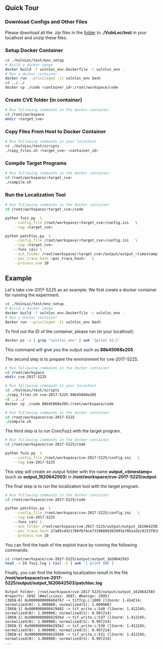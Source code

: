 ## Quick Tour

### Download Configs and Other Files
Please download all the .zip files in the [folder](https://drive.google.com/drive/folders/1B5dKaMfqN_mJSaYIIkeScdvZb9P6_tQh?usp=sharing)
to **./VulnLoc/test** in your localhost and unzip these files.

### Setup Docker Container

```bash
cd ./VulnLoc/test/env_setup
# Build a docker image
docker build -f vulnloc_env.Dockerfile -t vulnloc_env .
# Run a docker container
docker run --privileged -it vulnloc_env bash
cd ../../
docker cp ./code <container_id>:/root/workspace/code
```

### Create CVE folder (in container)

```bash
# Run following commands in the docker container
cd /root/workspace
mkdir <target_cve>
```

### Copy Files From Host to Docker Container

```bash
# Run following commands in your localhost
cd ./VulnLoc/test/scripts
./copy_files.sh <target_cve> <container_id>
```

### Compile Target Programs

```bash
# Run following commands in the docker container
cd /root/workspace/<target_cve>
./compile.sh
```

### Run the Localization Tool

```bash
# Run following commands in the docker container
cd /root/workspace/<target_cve>/code

python fuzz.py  \
    --config_file /root/workspace/<target_cve>/config.ini   \
    --tag <target_cve>

python patchloc.py  \
    --config_file /root/workspace/<target_cve>/config.ini   \
    --tag <target_cve>  
    --func calc \
    --out_folder /root/workspace/<target_cve>/output/output_<timestamp> \
    --poc_trace_hash <poc_trace_hash>   \
    --process_num 10
```

## Example
Let's take cve-2017-5225 as an example. We first create a docker container for running the experiment.
```bash
cd ./VulnLoc/test/env_setup
# Build a docker image
docker build -f vulnloc_env.Dockerfile -t vulnloc_env .
# Run a docker container
docker run --privileged -it vulnloc_env bash
```
To find out the ID of the container, please run (in your localhost):
```bash
docker ps -a | grep "vulnloc_env" | awk '{print $1;}'
```
This command will give you the output such as **88b45068e205**.

The second step is to prepare the environment for cve-2017-5225.
```bash
# Run following commands in the docker container
cd /root/workspace
mkdir cve-2017-5225
```
```bash
# Run following commands in your localhost
cd ./VulnLoc/test/scripts
./copy_files.sh cve-2017-5225 88b45068e205
cd ../../
docker cp ./code 88b45068e205:/root/workspace/code
```
```bash
# Run following commands in the docker container
cd /root/workspace/cve-2017-5225
./compile.sh
```
The third step is to run ConcFuzz with the target program.
```bash
# Run following commands in the docker container
cd /root/workspace/cve-2017-5225/code

python fuzz.py  \
    --config_file /root/workspace/cve-2017-5225/config.ini   \
    --tag cve-2017-5225
```
This step will create an output folder with the name **output_\<timestamp\>** (such as **output_1620642503**) in **/root/workspace/cve-2017-5225/output**. 

The final step is to run the localization tool with the target program.
```bash
# Run following commands in the docker container
cd /root/workspace/cve-2017-5225/code

python patchloc.py  \
    --config_file /root/workspace/cve-2017-5225/config.ini   \
    --tag cve-2017-5225
    --func calc \
    --out_folder /root/workspace/cve-2017-5225/output/output_1620642503 \
    --poc_trace_hash 27a85cdd21788fbf4ce73198609202993a70ba1d2c9153f018e33c88dea4ffef   \
    --process_num 10
```
You can find the hash of the exploit trace by running the following commands:
```bash
cd /root/workspace/cve-2017-5225/output/output_1620642503
head -n 19 fuzz.log | tail -1 | awk '{ print $NF }'
```
Finally, you can find the following localization result in the file **/root/workspace/cve-2017-5225/output/output_1620642503/patchloc.log**
```
Output Folder: /root/workspace/cve-2017-5225/output/output_1620642503
#reports: 5692 (#malicious: 2697; #benign: 2995)
[INSN-0] 0x0000000000404767 -> tiffcp.c:1089 (l2norm: 1.414214; normalized(N): 1.000000; normalized(S): 1.000000)
[INSN-1] 0x0000000000429402 -> tif_write.c:540 (l2norm: 1.412245; normalized(N): 1.000000; normalized(S): 0.997214)
[INSN-2] 0x00000000004293bd -> tif_write.c:537 (l2norm: 1.412245; normalized(N): 1.000000; normalized(S): 0.997214)
[INSN-3] 0x00000000004293b2 -> tif_write.c:538 (l2norm: 1.412245; normalized(N): 1.000000; normalized(S): 0.997214)
[INSN-4] 0x0000000000429360 -> tif_write.c:531 (l2norm: 1.412245; normalized(N): 1.000000; normalized(S): 0.997214)
...
```
